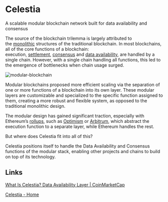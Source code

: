 # Celestia

A scalable modular blockchain network built for data availability and consensus

The source of the blockchain trilemma is largely attributed to the [monolithic](https://coinmarketcap.com/alexandria/article/modular-vs-monolithic-blockchains-what-s-the-difference) structures of the traditional blockchain. In most blockchains, all of the core functions of a blockchain: execution, [settlement](https://coinmarketcap.com/alexandria/glossary/settlement-layer), [consensus](https://coinmarketcap.com/alexandria/glossary/consensus-mechanism) and [data availability](https://coinmarketcap.com/alexandria/article/what-is-data-availability), are handled by a single chain. However, with a single chain handling all functions, this led to the emergence of bottlenecks when chain usage surged.

![modular-blockchain](media/Pasted%20image%2020230721133751.png)

Modular blockchains proposed more efficient scaling via the separation of one or more functions of a blockchain into its own layer. These modular layers are customizable and specialized to the specific function assigned to them, creating a more robust and flexible system, as opposed to the traditional monolithic design.

The modular design has gained significant traction, especially with Ethereum’s [rollups](https://coinmarketcap.com/alexandria/glossary/optimistic-rollup), such as [Optimism](https://coinmarketcap.com/currencies/optimism-ethereum/) or [Arbitrum](https://coinmarketcap.com/currencies/arbitrum/), which abstract the execution function to a separate layer, while Ethereum handles the rest.

But where does Celestia fit into all of this?

Celestia positions itself to handle the Data Availability and Consensus functions of the modular stack, enabling other projects and chains to build on top of its technology.

## Links

[What Is Celestia? Data Availability Layer | CoinMarketCap](https://coinmarketcap.com/alexandria/article/what-is-celestia)

[Celestia - Home](https://celestia.org/)
